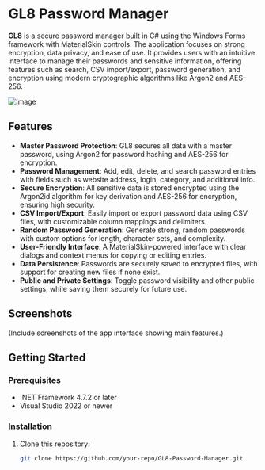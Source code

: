 # GL8 Password Manager

**GL8** is a secure password manager built in C# using the Windows Forms framework with MaterialSkin controls. The application focuses on strong encryption, data privacy, and ease of use. It provides users with an intuitive interface to manage their passwords and sensitive information, offering features such as search, CSV import/export, password generation, and encryption using modern cryptographic algorithms like Argon2 and AES-256.

![image](https://github.com/user-attachments/assets/a7279056-64f9-4f7a-8ef3-c7a751ebccc2)

## Features

- **Master Password Protection**: GL8 secures all data with a master password, using Argon2 for password hashing and AES-256 for encryption.
- **Password Management**: Add, edit, delete, and search password entries with fields such as website address, login, category, and additional info.
- **Secure Encryption**: All sensitive data is stored encrypted using the Argon2id algorithm for key derivation and AES-256 for encryption, ensuring high security.
- **CSV Import/Export**: Easily import or export password data using CSV files, with customizable column mappings and delimiters.
- **Random Password Generation**: Generate strong, random passwords with custom options for length, character sets, and complexity.
- **User-Friendly Interface**: A MaterialSkin-powered interface with clear dialogs and context menus for copying or editing entries.
- **Data Persistence**: Passwords are securely saved to encrypted files, with support for creating new files if none exist.
- **Public and Private Settings**: Toggle password visibility and other public settings, while saving them securely for future use.

## Screenshots

(Include screenshots of the app interface showing main features.)

## Getting Started

### Prerequisites
- .NET Framework 4.7.2 or later
- Visual Studio 2022 or newer

### Installation

1. Clone this repository:
   ```sh
   git clone https://github.com/your-repo/GL8-Password-Manager.git
